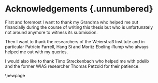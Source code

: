 # Acknowledgements {.unnumbered}

<!-- This is for acknowledging all of the people who helped out -->

First and foremost I want to thank my Grandma who helped me out financially during the course of writing this thesis but who 
is unfortunately not around anymore to witness its submission.

Then I want to thank the researchers of the Weierstraß Institute and in particular Patricio Farrell, Hang Si and Moritz Ebeling-Rump who 
always helped me out with my queries.

I would also like to thank Timo Streckenbach who helped me with pdelib and the former WIAS researcher Thomas Petzold for their patience.



<!-- Use the \newpage command to force a new page -->

\newpage



